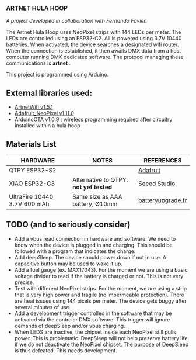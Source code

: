 ### ARTNET HULA HOOP

*A project developed in collaboration with Fernando Favier.*
<br />

The Artnet Hula Hoop uses NeoPixel strips with 144 LEDs per meter. The LEDs are controlled using an ESP32-C2. All is powered using 3.7V 10440 batteries. When activated, the device searches a designated wifi router. When the connection is established, it then awaits DMX data from a host computer running DMX dedicated software. The protocol managing these communications is **artnet** .
<br />

This project is programmed using Arduino.
## External libraries used:
- [ArtnetWifi v1.5.1](https://github.com/rstephan/ArtnetWifi)
- [Adafruit_NeoPixel v1.11.0](https://github.com/adafruit/Adafruit_NeoPixel)
- [ArduinoOTA v1.0.9](https://github.com/jandrassy/ArduinoOTA) : wireless programming required after circuitry installed within a hula hoop

## Materials List

| HARDWARE                     | NOTES                                   | REFERENCES                                                                                      |
| ---------------------------- | --------------------------------------- | ----------------------------------------------------------------------------------------------- |
| QTPY ESP32-S2                |                                         | [Adafruit](https://learn.adafruit.com/adafruit-qt-py-esp32-s2)                                  |
| XIAO ESP32-C3                | Alternative to QTPY. **not yet tested** | [Seeed Studio](https://www.seeedstudio.com/Seeed-XIAO-ESP32C3-p-5431.html)                      |
| UltraFire 10440 3.7V 600 mAh | Same size as AAA battery, Ø10mm         | [batteryupgrade.fr](https://www.batteryupgrade.fr/shopBrowser.php?assortmentProductId=21883872) |

## TODO (and to seriously consider)

- Add a vbus read connection in hardware and software. We need to know when the device is plugged in and charging. This should be followed with a program that indicates the charge.
- Add deepSleep. The device should power down if not in use. A capacitive button may be used to wake it up.
- Add a fuel gauge (ex. MAX17043). For the moment we are using a basic voltage divider to read if the battery is charged or not. This is not very precise.
- Test with different NeoPixel strips. For the moment, we are using a strip that is very high power and fragile (no impermeable protection). There are heat issues using 144 pixels per meter. The device gets buggy after several minutes of use.
- Add a development trigger controlled in the software that may be activated via the controler DMX software. This trigger will ignore demands of deepSleep and/or vbus charging.
- When LEDS are inactive, the chipset inside each NeoPixel still pulls power. This is problematic. DeepSleep will not help preserve battery life if we do not deactivate the NeoPixel chipset. The purpose of DeepSleep is thus defeated. This needs development.
